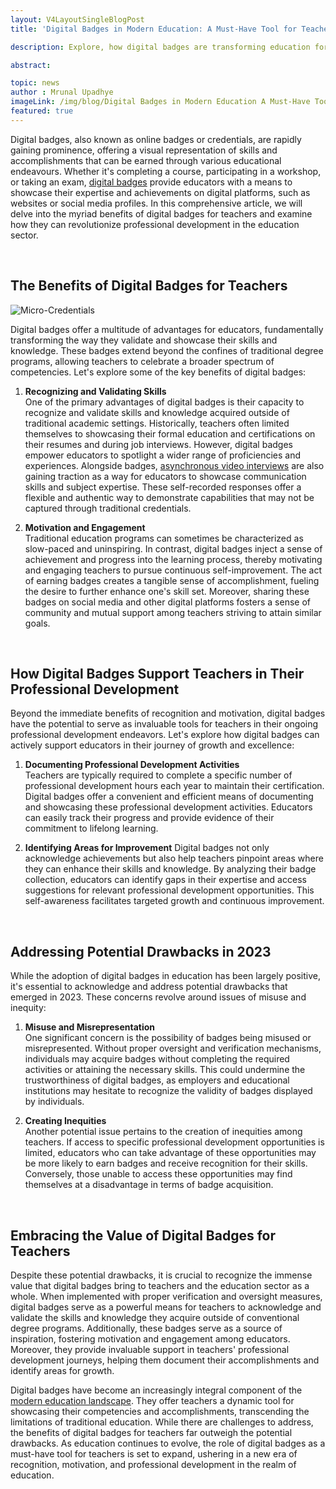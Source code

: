 ```yaml
---
layout: V4LayoutSingleBlogPost
title: 'Digital Badges in Modern Education: A Must-Have Tool for Teachers'

description: Explore, how digital badges are transforming education for teachers. Explore the benefits of digital badges, their role in professional development.

abstract: 

topic: news
author : Mrunal Upadhye
imageLink: /img/blog/Digital Badges in Modern Education A Must-Have Tool for Teachers/Featured Image.png
featured: true
---
```


Digital badges, also known as online badges or credentials, are rapidly gaining prominence, offering a visual representation of skills and accomplishments that can be earned through various educational endeavours. Whether it's completing a course, participating in a workshop, or taking an exam, [digital badges](https://certifyme.online/digital-badges) provide educators with a means to showcase their expertise and achievements on digital platforms, such as websites or social media profiles. In this comprehensive article, we will delve into the myriad benefits of digital badges for teachers and examine how they can revolutionize professional development in the education sector.

<br>

## The Benefits of Digital Badges for Teachers

<img class="img-fluid r-16" src="/img/blog/Digital Badges in Modern Education A Must-Have Tool for Teachers/1.png" alt="Micro-Credentials">

<br>

Digital badges offer a multitude of advantages for educators, fundamentally transforming the way they validate and showcase their skills and knowledge. These badges extend beyond the confines of traditional degree programs, allowing teachers to celebrate a broader spectrum of competencies. Let's explore some of the key benefits of digital badges:

1. **Recognizing and Validating Skills**<br>
One of the primary advantages of digital badges is their capacity to recognize and validate skills and knowledge acquired outside of traditional academic settings. Historically, teachers often limited themselves to showcasing their formal education and certifications on their resumes and during job interviews. However, digital badges empower educators to spotlight a wider range of proficiencies and experiences. Alongside badges, [asynchronous video interviews](https://www.hiretruffle.com/blog/asynchronous-interviews) are also gaining traction as a way for educators to showcase communication skills and subject expertise. These self-recorded responses offer a flexible and authentic way to demonstrate capabilities that may not be captured through traditional credentials.

1. **Motivation and Engagement**<br>
Traditional education programs can sometimes be characterized as slow-paced and uninspiring. In contrast, digital badges inject a sense of achievement and progress into the learning process, thereby motivating and engaging teachers to pursue continuous self-improvement. The act of earning badges creates a tangible sense of accomplishment, fueling the desire to further enhance one's skill set. Moreover, sharing these badges on social media and other digital platforms fosters a sense of community and mutual support among teachers striving to attain similar goals.

<br>

## How Digital Badges Support Teachers in Their Professional Development

Beyond the immediate benefits of recognition and motivation, digital badges have the potential to serve as invaluable tools for teachers in their ongoing professional development endeavors. Let's explore how digital badges can actively support educators in their journey of growth and excellence:

1. **Documenting Professional Development Activities**<br>
Teachers are typically required to complete a specific number of professional development hours each year to maintain their certification. Digital badges offer a convenient and efficient means of documenting and showcasing these professional development activities. Educators can easily track their progress and provide evidence of their commitment to lifelong learning.

1. **Identifying Areas for Improvement**
Digital badges not only acknowledge achievements but also help teachers pinpoint areas where they can enhance their skills and knowledge. By analyzing their badge collection, educators can identify gaps in their expertise and access suggestions for relevant professional development opportunities. This self-awareness facilitates targeted growth and continuous improvement.

<br>

## Addressing Potential Drawbacks in 2023

While the adoption of digital badges in education has been largely positive, it's essential to acknowledge and address potential drawbacks that emerged in 2023. These concerns revolve around issues of misuse and inequity:

1. **Misuse and Misrepresentation**<br>
One significant concern is the possibility of badges being misused or misrepresented. Without proper oversight and verification mechanisms, individuals may acquire badges without completing the required activities or attaining the necessary skills. This could undermine the trustworthiness of digital badges, as employers and educational institutions may hesitate to recognize the validity of badges displayed by individuals.

1. **Creating Inequities**<br>
Another potential issue pertains to the creation of inequities among teachers. If access to specific professional development opportunities is limited, educators who can take advantage of these opportunities may be more likely to earn badges and receive recognition for their skills. Conversely, those unable to access these opportunities may find themselves at a disadvantage in terms of badge acquisition.

<br>

## Embracing the Value of Digital Badges for Teachers

Despite these potential drawbacks, it is crucial to recognize the immense value that digital badges bring to teachers and the education sector as a whole. When implemented with proper verification and oversight measures, digital badges serve as a powerful means for teachers to acknowledge and validate the skills and knowledge they acquire outside of conventional degree programs. Additionally, these badges serve as a source of inspiration, fostering motivation and engagement among educators. Moreover, they provide invaluable support in teachers' professional development journeys, helping them document their accomplishments and identify areas for growth.

Digital badges have become an increasingly integral component of the [modern education landscape](https://www.thetutorbridge.com/). They offer teachers a dynamic tool for showcasing their competencies and accomplishments, transcending the limitations of traditional education. While there are challenges to address, the benefits of digital badges for teachers far outweigh the potential drawbacks. As education continues to evolve, the role of digital badges as a must-have tool for teachers is set to expand, ushering in a new era of recognition, motivation, and professional development in the realm of education.
